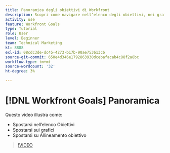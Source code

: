 ```yaml
---
title: Panoramica degli obiettivi di Workfront
description: Scopri come navigare nell’elenco degli obiettivi, nei grafici e nell’allineamento degli obiettivi.
activity: use
feature: Workfront Goals
type: Tutorial
role: User
level: Beginner
team: Technical Marketing
kt: 8888
exl-id: 08cdc3de-dc45-4273-b17b-90ae753613c6
source-git-commit: 650e4d346e1792863930dcebafacab4c88f2a8bc
workflow-type: tm+mt
source-wordcount: '32'
ht-degree: 3%

---
```


# [!DNL Workfront Goals] Panoramica

Questo video illustra come:

* Spostarsi nell’elenco Obiettivi
* Spostarsi sui grafici
* Spostarsi su Allineamento obiettivo

>[!VIDEO](https://video.tv.adobe.com/v/335182/?quality=12&learn=on)
